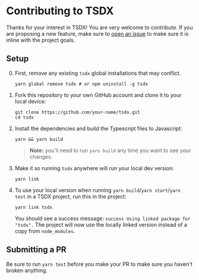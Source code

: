 # Contributing to TSDX

Thanks for your interest in TSDX! You are very welcome to contribute. If you are proposing a new feature, make sure to [open an issue](https://github.com/palmerhq/tsdx/issues/new/choose) to make sure it is inline with the project goals.

## Setup
0. First, remove any existing `tsdx` global installations that may conflict.

   ```
   yarn global remove tsdx # or npm uninstall -g tsdx
   ```

1. Fork this repository to your own GitHub account and clone it to your local device:
   
   ```
   git clone https://github.com/your-name/tsdx.git
   cd tsdx
   ```
   
2. Install the dependencies and build the Typescript files to Javascript:

   ```
   yarn && yarn build
   ```
   
   > **Note:** you'll need to run `yarn build` any time you want to see your changes.

3. Make it so running `tsdx` anywhere will run your local dev version:
   
   ```
   yarn link
   ```


4. To use your local version when running `yarn build`/`yarn start`/`yarn test` in a TSDX project, run this in the project:

   ```
   yarn link tsdx
   ```
   
   You should see a success message: `success Using linked package for "tsdx".`  The project will now use the locally linked version instead of a copy from `node_modules`.
 
## Submitting a PR

Be sure to run `yarn test` before you make your PR to make sure you haven't broken anything.
